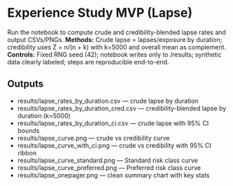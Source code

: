 # Experience Study MVP (Lapse)
Run the notebook to compute crude and credibility-blended lapse rates and output CSVs/PNGs.
**Methods:** Crude lapse = lapses/exposure by duration; credibility uses Z = n/(n + k) with k=5000 and overall mean as complement.
**Controls:** Fixed RNG seed (42); notebook writes only to /results; synthetic data clearly labeled; steps are reproducible end-to-end.

## Outputs
- results/lapse_rates_by_duration.csv — crude lapse by duration
- results/lapse_rates_by_duration_cred.csv — credibility-blended lapse by duration (k=5000)
- results/lapse_rates_by_duration_ci.csv — crude lapse with 95% CI bounds
- results/lapse_curve.png — crude vs credibility curve
- results/lapse_curve_with_ci.png — crude vs credibility with 95% CI ribbon
- results/lapse_curve_standard.png — Standard risk class curve
- results/lapse_curve_preferred.png — Preferred risk class curve
- results/lapse_onepager.png — clean summary chart with key stats

